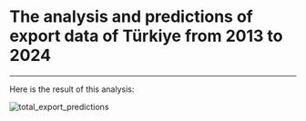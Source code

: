   # The analysis and predictions of export data of Türkiye from 2013 to 2024
  ---
  Here is the result of this analysis: 

![total_export_predictions](https://github.com/user-attachments/assets/3adeb062-ea2c-4628-9436-9fa0edc5ea79)
